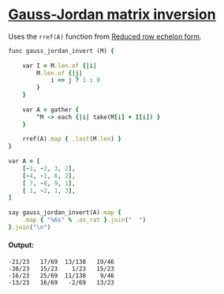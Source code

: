 [1]: https://rosettacode.org/wiki/Gauss-Jordan_matrix_inversion

# [Gauss-Jordan matrix inversion][1]

Uses the `rref(A)` function from [Reduced row echelon form](https://rosettacode.org/wiki/Reduced_row_echelon_form#Sidef).

```ruby 
func gauss_jordan_invert (M) {
 
    var I = M.len.of {|i|
        M.len.of {|j|
            i == j ? 1 : 0
        }
    }
 
    var A = gather {
        ^M -> each {|i| take(M[i] + I[i]) }
    }
 
    rref(A).map { .last(M.len) }
}
 
var A = [
    [-1, -2, 3, 2],
    [-4, -1, 6, 2],
    [ 7, -8, 9, 1],
    [ 1, -2, 1, 3],
]
 
say gauss_jordan_invert(A).map {
    .map { "%6s" % .as_rat }.join("  ")
}.join("\n")
```

#### Output:
```
-21/23   17/69  13/138   19/46
-38/23   15/23    1/23   15/23
-16/23   25/69  11/138    9/46
-13/23   16/69   -2/69   13/23
```
